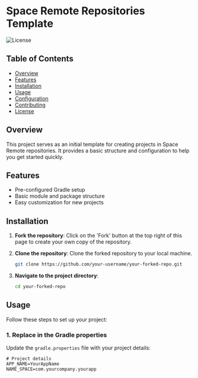 # Space Remote Repositories Template

![License](https://img.shields.io/badge/license-MIT-blue.svg)

## Table of Contents

- [Overview](#overview)
- [Features](#features)
- [Installation](#installation)
- [Usage](#usage)
- [Configuration](#configuration)
- [Contributing](#contributing)
- [License](#license)

## Overview

This project serves as an initial template for creating projects in Space Remote repositories. It provides a basic structure and configuration to help you get started quickly.

## Features

- Pre-configured Gradle setup
- Basic module and package structure
- Easy customization for new projects

## Installation

1. **Fork the repository**: Click on the 'Fork' button at the top right of this page to create your own copy of the repository.

2. **Clone the repository**: Clone the forked repository to your local machine.
    ```sh
    git clone https://github.com/your-username/your-forked-repo.git
    ```

3. **Navigate to the project directory**:
    ```sh
    cd your-forked-repo
    ```

## Usage

Follow these steps to set up your project:

### 1. Replace in the Gradle properties

Update the `gradle.properties` file with your project details:

```properties
# Project details
APP_NAME=YourAppName
NAME_SPACE=com.yourcompany.yourapp
